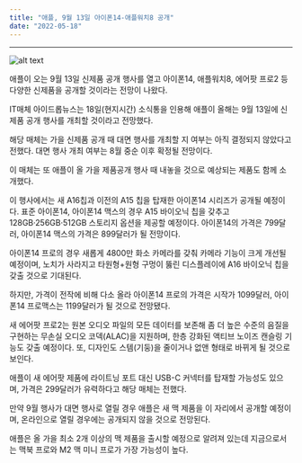 ```yaml
---
title: "애플, 9월 13일 아이폰14-애플워치8 공개"
date: "2022-05-18"
---
```


---

![alt text](https://image.zdnet.co.kr/2022/03/15/1c3b202422f6fe50d27bb696b8ede5ec.jpg)

애플이 오는 9월 13일 신제품 공개 행사를 열고 아이폰14, 애플워치8, 에어팟 프로2 등 다양한 신제품을 공개할 것이라는 전망이 나왔다.

IT매체 아이드롭뉴스는 18일(현지시간) 소식통을 인용해 애플이 올해는 9월 13일에 신제품 공개 행사를 개최할 것이라고 전망했다.

해당 매체는 가을 신제품 공개 때 대면 행사를 개최할 지 여부는 아직 결정되지 않았다고 전했다. 대면 행사 개최 여부는 8월 중순 이후 확정될 전망이다.

이 매체는 또 애플이 올 가을 제품공개 행사 때 내놓을 것으로 예상되는 제품도 함께 소개했다.

이 행사에서는 새 A16칩과 이전의 A15 칩을 탑재한 아이폰14 시리즈가 공개될 예정이다. 표준 아이폰14, 아이폰14 맥스의 경우 A15 바이오닉 칩을 갖추고 128GB·256GB·512GB 스토리지 옵션을 제공할 예정이다. 아이폰14의 가격은 799달러, 아이폰14 맥스의 가격은 899달러가 될 전망이다.

아이폰14 프로의 경우 새롭게 4800만 화소 카메라를 갖춰 카메라 기능이 크게 개선될 예정이며, 노치가 사라지고 타원형+원형 구멍이 뚫린 디스플레이에 A16 바이오닉 칩을 갖출 것으로 기대된다.

하지만, 가격이 전작에 비해 다소 올라 아이폰14 프로의 가격은 시작가 1099달러, 아이폰14 프로맥스는 1199달러가 될 것으로 전망됐다.

새 에어팟 프로2는 원본 오디오 파일의 모든 데이터를 보존해 좀 더 높은 수준의 음질을 구현하는 무손실 오디오 코덱(ALAC)을 지원하며, 한층 강화된 액티브 노이즈 캔슬링 기능도 갖출 예정이다. 또, 디자인도 스템(기둥)을 줄이거나 없앤 형태로 바뀌게 될 것으로 보인다.

애플이 새 에어팟 제품에 라이트닝 포트 대신 USB-C 커넥터를 탑재할 가능성도 있으며, 가격은 299달러가 유력하다고 해당 매체는 전했다.

만약 9월 행사가 대면 행사로 열릴 경우 애플은 새 맥 제품을 이 자리에서 공개할 예정이며, 온라인으로 열릴 경우에는 공개되지 않을 것으로 전망된다.

애플은 올 가을 최소 2개 이상의 맥 제품을 출시할 예정으로 알려져 있는데 지금으로서는 맥북 프로와 M2 맥 미니 프로가 가장 가능성이 높다.